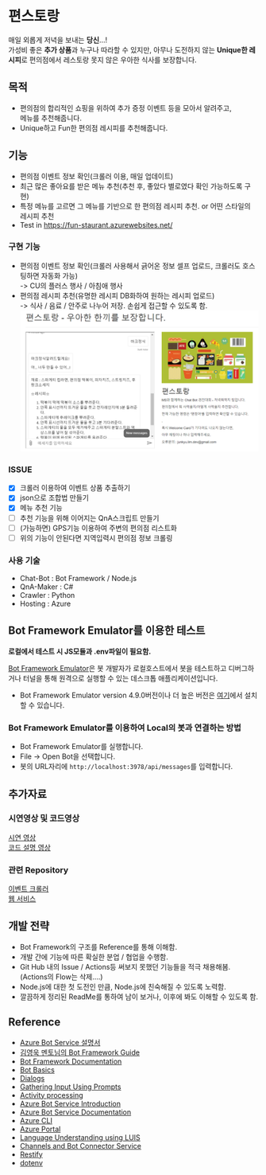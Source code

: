 # 편스토랑
매일 외롭게 저녁을 보내는 **당신**...!   
가성비 좋은 **추가 상품**과 누구나 따라할 수 있지만, 아무나 도전하지 않는 **Unique한 레시피**로 편의점에서 레스토랑 못지 않은 우아한 식사를 보장합니다.



## 목적
* 편의점의 합리적인 쇼핑을 위하여 추가 증정 이벤트 등을 모아서 알려주고,  
메뉴를 추천해줍니다.
* Unique하고 Fun한 편의점 레시피를 추천해줍니다.

## 기능 
* 편의점 이벤트 정보 확인(크롤러 이용, 매일 업데이트)
* 최근 많은 좋아요를 받은 메뉴 추천(추천 후, 좋았다 별로였다 확인 가능하도록 구현)
* 특정 메뉴를 고르면 그 메뉴를 기반으로 한 편의점 레시피 추천. or 어떤 스타일의 레시피 추천
* Test in https://fun-staurant.azurewebsites.net/

### 구현 기능
* 편의점 이벤트 정보 확인(크롤러 사용해서 긁어온 정보 셀프 업로드, 크롤러도 호스팅하면 자동화 가능)  
-> CU의 플러스 행사 / 아침애 행사
* 편의점 레시피 추천(유명한 레시피 DB화하여 원하는 레시피 업로드)  
-> 식사 / 음료 / 안주로 나누어 저장. 손쉽게 접근할 수 있도록 함.
![pages](./test_page.png)

### ISSUE
- [x] 크롤러 이용하여 이벤트 상품 추출하기
- [x] json으로 조합법 만들기
- [x] 메뉴 추천 기능
- [ ] 추천 기능을 위해 이어지는 QnA스크립트 만들기
- [ ] (가능하면) GPS기능 이용하여 주변의 편의점 리스트화
- [ ] 위의 기능이 안된다면 지역입력시 편의점 정보 크롤링

### 사용 기술
 - Chat-Bot : Bot Framework / Node.js 
 - QnA-Maker : C#
 - Crawler : Python 
 - Hosting : Azure


## Bot Framework Emulator를 이용한 테스트
**로컬에서 테스트 시 JS모듈과 .env파일이 필요함.** 

[Bot Framework Emulator](https://github.com/microsoft/botframework-emulator)은 봇 개발자가 로컬호스트에서 봇을 테스트하고 디버그하거나 터널을 통해 원격으로 실행할 수 있는 데스크톱 애플리케이션입니다.

- Bot Framework Emulator version 4.9.0버전이나 더 높은 버전은  [여기](https://github.com/Microsoft/BotFramework-Emulator/releases)에서 설치할 수 있습니다.

### Bot Framework Emulator를 이용하여 Local의 봇과 연결하는 방법
- Bot Framework Emulator를 실행합니다.
- File -> Open Bot을 선택합니다.
- 봇의 URL자리에 `http://localhost:3978/api/messages`를 입력합니다.

## 추가자료
### 시연영상 및 코드영상
[시연 영상](https://www.youtube.com/watch?v=BvIVmT2FwL4&feature=youtu.be)  
[코드 설명 영상](https://www.youtube.com/watch?v=gLoibRmkxKw)  
### 관련 Repository
[이벤트 크롤러](https://github.com/What-is-Dinner/-Convenience-Event)  
[웹 서비스](https://github.com/What-is-Dinner/What-is-Dinner-Pages)
## 개발 전략
- Bot Framework의 구조를 Reference를 통해 이해함.
- 개발 간에 기능에 따른 확실한 분업 / 협업을 수행함.
- Git Hub 내의 Issue / Actions등 써보지 못했던 기능들을 적극 채용해봄. (Actions의 Flow는 삭제....)
- Node.js에 대한 첫 도전인 만큼, Node.js에 친숙해질 수 있도록 노력함.
- 깔끔하게 정리된 ReadMe를 통하여 남이 보거나, 이후에 봐도 이해할 수 있도록 함.

## Reference
- [Azure Bot Service 설명서](https://docs.microsoft.com/ko-kr/azure/bot-service/?view=azure-bot-service-4.0)
- [김영욱 멘토님의 Bot Framework Guide](https://github.com/KoreaEva/Bot)
- [Bot Framework Documentation](https://docs.botframework.com)
- [Bot Basics](https://docs.microsoft.com/azure/bot-service/bot-builder-basics?view=azure-bot-service-4.0)
- [Dialogs](https://docs.microsoft.com/en-us/azure/bot-service/bot-builder-concept-dialog?view=azure-bot-service-4.0)
- [Gathering Input Using Prompts](https://docs.microsoft.com/en-us/azure/bot-service/bot-builder-prompts?view=azure-bot-service-4.0&tabs=javascript)
- [Activity processing](https://docs.microsoft.com/en-us/azure/bot-service/bot-builder-concept-activity-processing?view=azure-bot-service-4.0)
- [Azure Bot Service Introduction](https://docs.microsoft.com/azure/bot-service/bot-service-overview-introduction?view=azure-bot-service-4.0)
- [Azure Bot Service Documentation](https://docs.microsoft.com/azure/bot-service/?view=azure-bot-service-4.0)
- [Azure CLI](https://docs.microsoft.com/cli/azure/?view=azure-cli-latest)
- [Azure Portal](https://portal.azure.com)
- [Language Understanding using LUIS](https://docs.microsoft.com/en-us/azure/cognitive-services/luis/)
- [Channels and Bot Connector Service](https://docs.microsoft.com/en-us/azure/bot-service/bot-concepts?view=azure-bot-service-4.0)
- [Restify](https://www.npmjs.com/package/restify)
- [dotenv](https://www.npmjs.com/package/dotenv)
